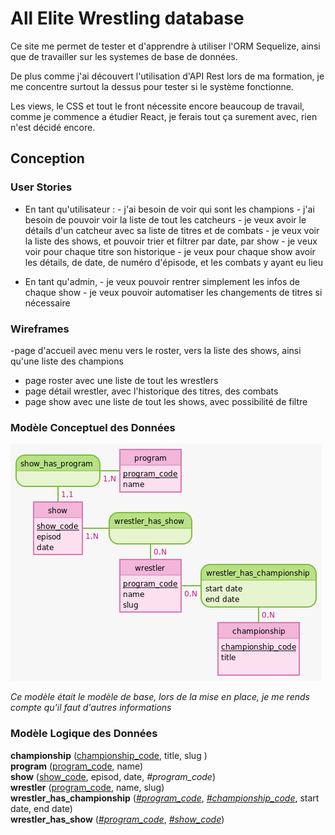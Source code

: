 # All Elite Wrestling database

Ce site me permet de tester et d'apprendre à utiliser l'ORM Sequelize, ainsi que de travailler sur les systemes de base de données.

De plus comme j'ai découvert l'utilisation d'API Rest lors de ma formation, je me concentre surtout la dessus pour tester si le système fonctionne.

Les views, le CSS et tout le front nécessite encore beaucoup de travail, comme je commence a étudier React, je ferais tout ça surement avec, rien n'est décidé encore.





## Conception
### User Stories

- En tant qu'utilisateur : 
        -  j'ai besoin de voir qui sont les champions
        -  j'ai besoin de pouvoir voir la liste de tout les catcheurs
        -  je veux avoir le détails d'un catcheur avec sa liste de titres et de combats
        -  je veux voir la liste des shows, et pouvoir trier et filtrer par date, par show
        -  je veux voir pour chaque titre son historique
        -  je veux pour chaque show avoir les détails, de date, de numéro d'épisode, et les combats y ayant eu lieu

- En tant qu'admin, 
        - je veux pouvoir rentrer simplement les infos de chaque show
        - je veux pouvoir automatiser les changements de titres si nécessaire

### Wireframes

-page d'accueil avec menu vers le roster, vers la liste des shows, ainsi qu'une liste des champions
- page roster avec une liste de tout les wrestlers
- page détail wrestler, avec l'historique des titres, des combats
- page show avec une liste de tout les shows, avec possibilité de filtre

### Modèle Conceptuel des Données

![mcd](mcd.png)

*Ce modèle était le modèle de base, lors de la mise en place, je me rends compte qu'il faut d'autres informations*


### Modèle Logique des Données
**championship** (<ins>championship_code</ins>, title, slug )<br>
**program** (<ins>program_code</ins>, name)<br>
**show** (<ins>show_code</ins>, episod, date, _#program_code_)<br>
**wrestler** (<ins>program_code</ins>, name, slug)<br>
**wrestler_has_championship** (<ins>_#program_code_</ins>, <ins>_#championship_code_</ins>, start date, end date)<br>
**wrestler_has_show** (<ins>_#program_code_</ins>, <ins>_#show_code_</ins>)






